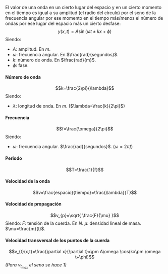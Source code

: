 El valor de una onda en un cierto lugar del espacio y en un cierto momento en el tiempo es igual a su amplitud (el radio del círculo) por el seno de la frecuencia angular por ese momento en el tiempo más/menos el número de ondas por ese lugar del espacio más un cierto desfase:
$$y(x,t)=A\sin(\omega t\pm kx+\phi)$$
Siendo:
- $A$: amplitud. En $m$.
- $\omega$: frecuencia angular. En $\frac{rad}{segundos}$.
- $k$: número de onda. En $\frac{rad}{m}$.
- $\phi$: fase.

#### Número de onda
$$k=\frac{2\pi}{\lambda}$$
Siendo:
- $\lambda$: longitud de onda. En $m$. ($\lambda=\frac{k}{2\pi}$)

#### Frecuencia
$$f=\frac{\omega}{2\pi}$$
Siendo:
- $\omega$: frecuencia angular. $\frac{rad}{segundos}$. ($\omega=2\pi f$)

#### Periodo
$$T=\frac{1}{f}$$
#### Velocidad de la onda
$$v=\frac{espacio}{tiempo}=\frac{\lambda}{T}$$
#### Velocidad de propagación
$$v_{p}=\sqrt{ \frac{F}{\mu} }$$
Siendo:
$F$: tensión de la cuerda. En $N$.
$\mu$: densidad lineal de masa. $\mu=\frac{m}{l}$.
#### Velocidad transversal de los puntos de la cuerda
$$v_{t}(x,t)=\frac{\partial x}{\partial t}=\pm A\omega \cos(kx\pm \omega t+\phi)$$
*(Para $v_{t_{max}}$ el seno se hace $1$)*
